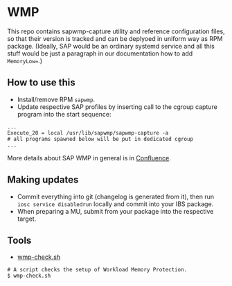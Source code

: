 # WMP

This repo contains sapwmp-capture utility and reference configuration files, so
that their version is tracked and can be deplyoed in uniform way as RPM
package.
(Ideally, SAP would be an ordinary systemd service and all this stuff would be
just a paragraph in our documentation how to add `MemoryLow=`.)

## How to use this

  * Install/remove RPM `sapwmp`.
  * Update respective SAP profiles by inserting call to the cgroup capture
    program into the start sequence:

```
...
Execute_20 = local /usr/lib/sapwmp/sapwmp-capture -a
# all programs spawned below will be put in dedicated cgroup
...
```

More details about SAP WMP in general is in
[Confluence](https://confluence.suse.com/display/SAP/Workload+Memory+Protection).


## Making updates

  * Commit everything into git (changelog is generated from it), then run `iosc
    service disabledrun` locally and commit into your IBS package.
  * When preparing a MU, submit from your package into the respective target.


## Tools

  * [wmp-check.sh](./scripts/wmp-check.sh)
```
# A script checks the setup of Workload Memory Protection.
$ wmp-check.sh
```
